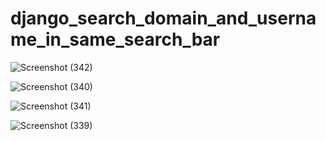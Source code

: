 # django_search_domain_and_username_in_same_search_bar

![Screenshot (342)](https://user-images.githubusercontent.com/63440512/158825752-7f3d45a9-e693-4658-b51e-e08fffc19ad9.png)


![Screenshot (340)](https://user-images.githubusercontent.com/63440512/158826189-1d3493a5-520f-4a45-a004-7f649ae18321.png)


![Screenshot (341)](https://user-images.githubusercontent.com/63440512/158826252-5c827116-dc6c-4755-9a27-ce621beef77b.png)


![Screenshot (339)](https://user-images.githubusercontent.com/63440512/158826312-8f50a44f-ab86-438b-944d-c21baa08963c.png)


